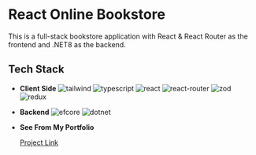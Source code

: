# React Online Bookstore

This is a full-stack bookstore application with React & React Router as the frontend and .NET8 as the backend. 

## Tech Stack

- **Client Side**
  ![tailwind](https://github.com/user-attachments/assets/20c9b5cb-6fb2-4ba1-a5cc-03cf9da5bdbe)
  ![typescript](https://github.com/user-attachments/assets/09304a65-26e7-4f3f-9705-60e3d6334f13)
  ![react](https://github.com/user-attachments/assets/bd9541b5-1ec1-45d1-8865-ccf633d84e6c)
  ![react-router](https://github.com/user-attachments/assets/a0fa49d5-f3f8-4ea2-8e0d-9b722470b6de)
  ![zod](https://github.com/user-attachments/assets/fe3cf2fd-df42-4dfb-88bb-b1f4c876dbdc)
  ![redux](https://github.com/user-attachments/assets/3be346b2-f56c-475d-904d-95f38dc62d2d)

- **Backend**
  ![efcore](https://github.com/user-attachments/assets/5618e5c6-e840-49f3-98ce-0fc3830e9468)
  ![dotnet](https://github.com/user-attachments/assets/d3c2a11c-a86b-470a-981a-109af1b234fa)

- **See From My Portfolio**

  [Project Link](https://portfolio-xian-v2.vercel.app/work/online-book-store)
